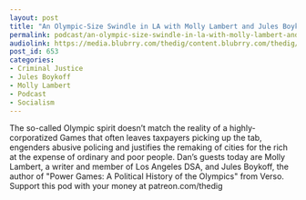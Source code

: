 ```yaml
---
layout: post
title: "An Olympic-Size Swindle in LA with Molly Lambert and Jules Boykoff"
permalink: podcast/an-olympic-size-swindle-in-la-with-molly-lambert-and-jules-boykoff
audiolink: https://media.blubrry.com/thedig/content.blubrry.com/thedig/The_Dig_-_EP_48_-_DSA_Olympics.mp3
post_id: 653
categories: 
- Criminal Justice
- Jules Boykoff
- Molly Lambert
- Podcast
- Socialism
---
```


The so-called Olympic spirit doesn’t match the reality of a highly-corporatized Games that often leaves taxpayers picking up the tab, engenders abusive policing and justifies the remaking of cities for the rich at the expense of ordinary and poor people. Dan’s guests today are Molly Lambert, a writer and member of Los Angeles DSA, and Jules Boykoff, the author of "Power Games: A Political History of the Olympics" from Verso. Support this pod with your money at patreon.com/thedig

 

 